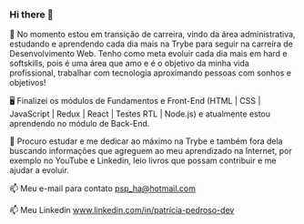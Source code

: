 ### Hi there 👋

:rocket: No momento estou em transição de carreira, vindo da área administrativa, estudando e aprendendo cada dia mais na Trybe para seguir na carreira de Desenvolvimento Web. Tenho como meta evoluir cada dia mais em hard e softskills, pois é uma área que amo e é o objetivo da minha vida profissional, trabalhar com tecnologia aproximando pessoas com sonhos e objetivos!

:desktop_computer: Finalizei os módulos de Fundamentos e Front-End  (HTML | CSS | JavaScript | Redux | React | Testes RTL | Node.js) e atualmente estou aprendendo no módulo de Back-End.

👯 Procuro estudar e me dedicar ao máximo na Trybe e também fora dela buscando informações que
agreguem ao meu aprendizado na Internet, por exemplo no YouTube e Linkedin, leio livros que possam 
contribuir e me ajudar a evoluir.

📫 Meu e-mail para contato psp_ha@hotmail.com

📫 Meu Linkedin www.linkedin.com/in/patrícia-pedroso-dev
